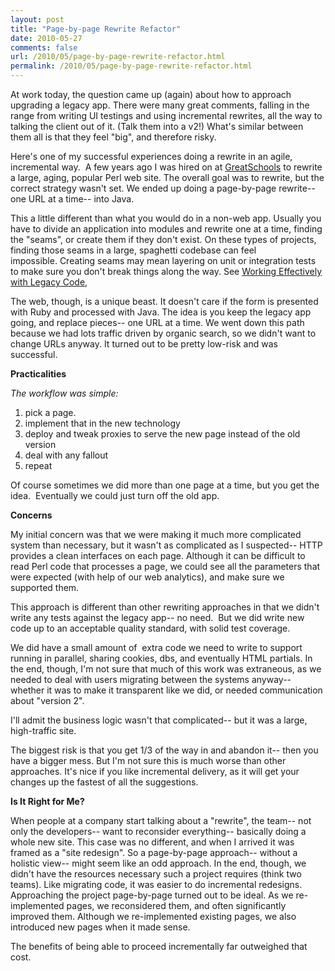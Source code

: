 ```yaml
---
layout: post
title: "Page-by-page Rewrite Refactor"
date: 2010-05-27
comments: false
url: /2010/05/page-by-page-rewrite-refactor.html
permalink: /2010/05/page-by-page-rewrite-refactor.html
---
```


At work today, the question came up (again) about how to approach upgrading a legacy app. There were many great comments, falling in the range from writing UI testings and using incremental rewrites,&nbsp;all the way to talking the client out of it. (Talk them into a v2!) What's similar between them all is that they feel "big", and therefore risky.&nbsp;
  

Here's one of my successful experiences doing a rewrite in an agile, incremental way. &nbsp;A few years ago I was hired on at [GreatSchools](http://greatschools.org/)&nbsp;to rewrite a large, aging, popular Perl web site. The overall goal was to rewrite, but the correct strategy wasn't set. We ended up doing a page-by-page rewrite-- one URL at a time-- into Java.
  

This a little different than what you would do in a non-web app. Usually you have to divide an application into modules and rewrite one at a time, finding the "seams", or create them if they don't exist.&nbsp;On these types of projects, finding those seams in a large, spaghetti codebase can feel impossible.&nbsp;Creating seams may mean layering on unit or integration tests to make sure you don't break things along the way.&nbsp;See&nbsp;[Working Effectively with Legacy Code](http://www.amazon.com/Working-Effectively-Legacy-Michael-Feathers/dp/0131177052),&nbsp;

  

The web, though, is a unique beast. It&nbsp;doesn't care if the form is presented with Ruby and processed with Java.&nbsp;The idea is you keep the legacy app going, and replace pieces-- one URL at a time.&nbsp;We went down this path because we had lots traffic driven by organic search, so we didn't want to change URLs anyway. It turned out to be pretty low-risk and was successful.&nbsp;

  

**Practicalities**

  

  

_The workflow was simple:_

1. pick a page.
2. implement that in the new technology
3. deploy and&nbsp;tweak proxies to serve the new page instead of the old version
4. deal with any fallout
5. repeat

Of course sometimes we did more than one page at a time, but you get the idea. &nbsp;Eventually we could just turn off the old app. &nbsp;

  

**Concerns**

  

My initial concern was that we were making it much more complicated system than necessary, but it wasn't as complicated as I suspected-- HTTP provides a clean interfaces on each page. Although it can be difficult to read Perl code that processes a page, we could see all the parameters that were expected (with help of our web analytics), and make sure we supported them.

  

This approach is different than other rewriting approaches in that we didn't write any tests against the legacy app-- no need. &nbsp;But we did write new code up to an acceptable quality standard, with solid test coverage.

  

We did have a small amount of &nbsp;extra code we need to write to support running in parallel, sharing cookies, dbs, and eventually HTML partials. In the end, though, I'm not sure that much of this work was extraneous, as we needed to deal with users migrating between the systems anyway-- whether it was to make it transparent like we did, or needed communication about "version 2".

  

I'll admit the business logic wasn't that complicated-- but it was a large, high-traffic site.&nbsp;

  

The biggest risk is that you get 1/3 of the way in and abandon it-- then you have a bigger mess. But I'm not sure this is much worse than other approaches. It's nice if you like incremental delivery, as it will get your changes up the fastest of all the suggestions.&nbsp;

  

**Is It Right for Me?**

  

When people at a company start talking about a "rewrite", the team-- not only the developers-- want to reconsider everything-- basically doing a whole new site. This case was no different, and when I arrived it&nbsp;was framed as a "site redesign". So a page-by-page approach-- without a holistic view-- might seem like an odd approach. In the end, though, we didn't have the resources necessary&nbsp;such a project requires&nbsp;(think two teams). Like migrating code, it was easier to do incremental redesigns. Approaching the project page-by-page turned out to be ideal. As we re-implemented pages, we reconsidered them, and often significantly improved them. Although we re-implemented existing pages, we also introduced new pages when it made sense.

  

The benefits of being able to proceed incrementally far outweighed that cost.&nbsp;

  

